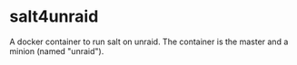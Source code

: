 # salt4unraid
A docker container to run salt on unraid. The container is the master and a minion (named "unraid").

